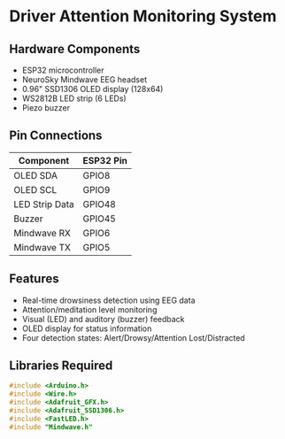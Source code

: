 # Driver Attention Monitoring System

## Hardware Components
- ESP32 microcontroller
- NeuroSky Mindwave EEG headset
- 0.96" SSD1306 OLED display (128x64)
- WS2812B LED strip (6 LEDs)
- Piezo buzzer

## Pin Connections
| Component       | ESP32 Pin |
|-----------------|-----------|
| OLED SDA        | GPIO8     |
| OLED SCL        | GPIO9     |
| LED Strip Data  | GPIO48    |
| Buzzer          | GPIO45    |
| Mindwave RX     | GPIO6     |
| Mindwave TX     | GPIO5     |

## Features
- Real-time drowsiness detection using EEG data
- Attention/meditation level monitoring
- Visual (LED) and auditory (buzzer) feedback
- OLED display for status information
- Four detection states: Alert/Drowsy/Attention Lost/Distracted

## Libraries Required
```cpp
#include <Arduino.h>
#include <Wire.h>
#include <Adafruit_GFX.h>
#include <Adafruit_SSD1306.h>
#include <FastLED.h>
#include "Mindwave.h"
